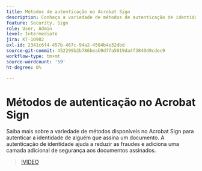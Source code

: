 ```yaml
---
title: Métodos de autenticação no Acrobat Sign
description: Conheça a variedade de métodos de autenticação de identidade disponíveis no Acrobat Sign
feature: Security, Sign
role: User, Admin
level: Intermediate
jira: KT-10982
exl-id: 2341c6f4-457b-467c-94a2-4504b4e32dbd
source-git-commit: 452299b2b786beab9df7a5019da4f3840d9cdec9
workflow-type: tm+mt
source-wordcount: '59'
ht-degree: 0%

---
```


# Métodos de autenticação no Acrobat Sign

Saiba mais sobre a variedade de métodos disponíveis no Acrobat Sign para autenticar a identidade de alguém que assina um documento. A autenticação de identidade ajuda a reduzir as fraudes e adiciona uma camada adicional de segurança aos documentos assinados.

>[!VIDEO](https://video.tv.adobe.com/v/3419287?quality=12&learn=on&hidetitle=true)
